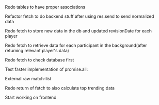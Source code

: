 Redo tables to have proper associations

Refactor fetch to do backend stuff after using res.send to send normalized data

Redo fetch to store new data in the db and updated revisionDate for each player

Redo fetch to retrieve data for each participant in the background(after returning relevant player's data)

Redo fetch to check database first

Test faster implementation of promise.all:

  External raw match-list

Redo return of fetch to also calculate top trending data

Start working on frontend

